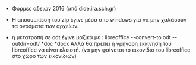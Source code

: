 * Φορμες αδειών 2016 (από dide.ira.sch.gr)

* Η αποσυμπίεση του zip έγινε μέσα απο windows
για να μην χαλάσουν τα ονοόματα των αρχείων.

* η μετατροπή σε odt έγινε μαζικά με :
libreoffice --convert-to odt --outdir=odt/ *doc *docx
Αλλά θα πρέπει η γρήγορη εκκίνηση του libreoffice να είναι κλειστή.
(να μην φαίνεται το εικονίδιο του libreoffice στο χώρο των εικονίδιων) 
